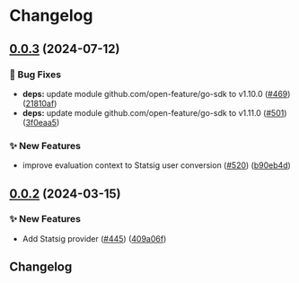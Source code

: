 # Changelog

## [0.0.3](https://github.com/open-feature/go-sdk-contrib/compare/providers/statsig/v0.0.2...providers/statsig/v0.0.3) (2024-07-12)


### 🐛 Bug Fixes

* **deps:** update module github.com/open-feature/go-sdk to v1.10.0 ([#469](https://github.com/open-feature/go-sdk-contrib/issues/469)) ([21810af](https://github.com/open-feature/go-sdk-contrib/commit/21810afc33fce9a3940ec9dc59e65f140fcbaa57))
* **deps:** update module github.com/open-feature/go-sdk to v1.11.0 ([#501](https://github.com/open-feature/go-sdk-contrib/issues/501)) ([3f0eaa5](https://github.com/open-feature/go-sdk-contrib/commit/3f0eaa575500baa663dc24dbfc6cf8214565471f))


### ✨ New Features

* improve evaluation context to Statsig user conversion ([#520](https://github.com/open-feature/go-sdk-contrib/issues/520)) ([b90eb4d](https://github.com/open-feature/go-sdk-contrib/commit/b90eb4de72975b4b60addefdab3f2cf20a82ff72))

## [0.0.2](https://github.com/open-feature/go-sdk-contrib/compare/providers/statsig-v0.0.1...providers/statsig/v0.0.2) (2024-03-15)


### ✨ New Features

* Add Statsig provider ([#445](https://github.com/open-feature/go-sdk-contrib/issues/445)) ([409a06f](https://github.com/open-feature/go-sdk-contrib/commit/409a06fcf0157469495cf759692f333ae9d808f6))

## Changelog
